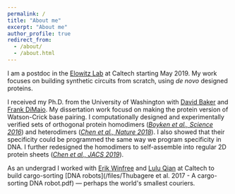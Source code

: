 ```yaml
---
permalink: /
title: "About me"
excerpt: "About me"
author_profile: true
redirect_from: 
  - /about/
  - /about.html
---
```


I am a postdoc in the [Elowitz Lab](http://www.elowitz.caltech.edu/) at Caltech starting May 2019. My work focuses on building synthetic circuits from scratch, using _de novo_ designed proteins.

I received my Ph.D. from the University of Washington with [David Baker](https://www.bakerlab.org/) and [Frank DiMaio](https://dimaiolab.ipd.uw.edu/). My dissertation work focusd on making the protein version of Watson-Crick base pairing. I computationally designed and experimentally verified sets of orthogonal protein homodimers ([_Boyken et al., Science 2016_](/files/2016science.pdf)) and heterodimers ([_Chen et al., Nature 2018_](/files/2018nature.pdf)). I also showed that their specificity could be programmed the same way we program specificity in DNA. I further redesigned the homodimers to self-assemble into regular 2D protein sheets ([_Chen et al., JACS 2019_](/files/2019jacs.pdf)). 

As an undergrad I worked with [Erik Winfree](http://www.dna.caltech.edu/~winfree/) and [Lulu Qian](http://www.qianlab.caltech.edu/) at Caltech to build cargo-sorting [DNA robots](/files/Thubagere et al. 2017 - A cargo-sorting DNA robot.pdf) &mdash; perhaps the world's smallest couriers. 
